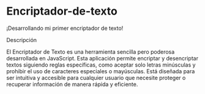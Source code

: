 # Encriptador-de-texto
¡Desarrollando mi primer encriptador de texto!

Descripción

El Encriptador de Texto es una herramienta sencilla pero poderosa desarrollada en JavaScript. Esta aplicación permite encriptar y desencriptar textos siguiendo reglas específicas, como aceptar solo letras minúsculas y prohibir el uso de caracteres especiales o mayúsculas. Está diseñada para ser intuitiva y accesible para cualquier usuario que necesite proteger o recuperar información de manera rápida y eficiente.
